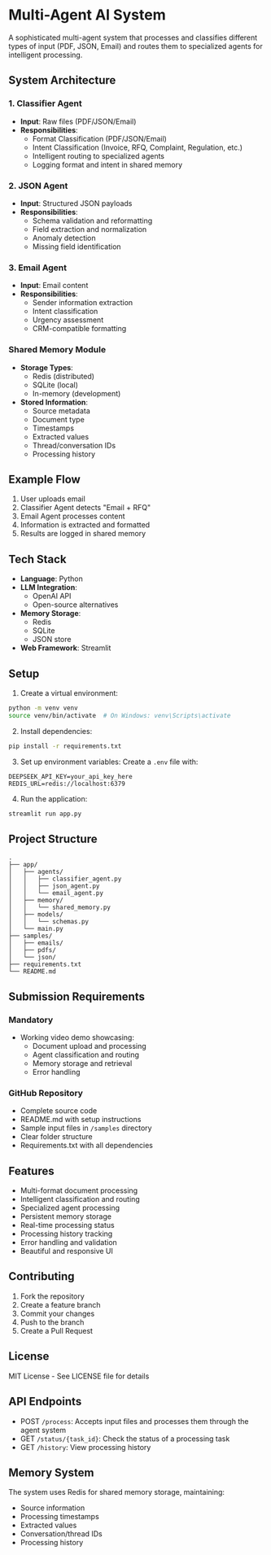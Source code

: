 # Multi-Agent AI System

A sophisticated multi-agent system that processes and classifies different types of input (PDF, JSON, Email) and routes them to specialized agents for intelligent processing.

## System Architecture

### 1. Classifier Agent
- **Input**: Raw files (PDF/JSON/Email)
- **Responsibilities**:
  - Format Classification (PDF/JSON/Email)
  - Intent Classification (Invoice, RFQ, Complaint, Regulation, etc.)
  - Intelligent routing to specialized agents
  - Logging format and intent in shared memory

### 2. JSON Agent
- **Input**: Structured JSON payloads
- **Responsibilities**:
  - Schema validation and reformatting
  - Field extraction and normalization
  - Anomaly detection
  - Missing field identification

### 3. Email Agent
- **Input**: Email content
- **Responsibilities**:
  - Sender information extraction
  - Intent classification
  - Urgency assessment
  - CRM-compatible formatting

### Shared Memory Module
- **Storage Types**:
  - Redis (distributed)
  - SQLite (local)
  - In-memory (development)
- **Stored Information**:
  - Source metadata
  - Document type
  - Timestamps
  - Extracted values
  - Thread/conversation IDs
  - Processing history

## Example Flow
1. User uploads email
2. Classifier Agent detects "Email + RFQ"
3. Email Agent processes content
4. Information is extracted and formatted
5. Results are logged in shared memory

## Tech Stack
- **Language**: Python
- **LLM Integration**: 
  - OpenAI API
  - Open-source alternatives
- **Memory Storage**:
  - Redis
  - SQLite
  - JSON store
- **Web Framework**: Streamlit

## Setup

1. Create a virtual environment:
```bash
python -m venv venv
source venv/bin/activate  # On Windows: venv\Scripts\activate
```

2. Install dependencies:
```bash
pip install -r requirements.txt
```

3. Set up environment variables:
Create a `.env` file with:
```
DEEPSEEK_API_KEY=your_api_key_here
REDIS_URL=redis://localhost:6379
```

4. Run the application:
```bash
streamlit run app.py
```

## Project Structure
```
.
├── app/
│   ├── agents/
│   │   ├── classifier_agent.py
│   │   ├── json_agent.py
│   │   └── email_agent.py
│   ├── memory/
│   │   └── shared_memory.py
│   ├── models/
│   │   └── schemas.py
│   └── main.py
├── samples/
│   ├── emails/
│   ├── pdfs/
│   └── json/
├── requirements.txt
└── README.md
```

## Submission Requirements

### Mandatory
- Working video demo showcasing:
  - Document upload and processing
  - Agent classification and routing
  - Memory storage and retrieval
  - Error handling

### GitHub Repository
- Complete source code
- README.md with setup instructions
- Sample input files in `/samples` directory
- Clear folder structure
- Requirements.txt with all dependencies

## Features
- Multi-format document processing
- Intelligent classification and routing
- Specialized agent processing
- Persistent memory storage
- Real-time processing status
- Processing history tracking
- Error handling and validation
- Beautiful and responsive UI

## Contributing
1. Fork the repository
2. Create a feature branch
3. Commit your changes
4. Push to the branch
5. Create a Pull Request

## License
MIT License - See LICENSE file for details

## API Endpoints

- POST `/process`: Accepts input files and processes them through the agent system
- GET `/status/{task_id}`: Check the status of a processing task
- GET `/history`: View processing history

## Memory System

The system uses Redis for shared memory storage, maintaining:
- Source information
- Processing timestamps
- Extracted values
- Conversation/thread IDs
- Processing history 